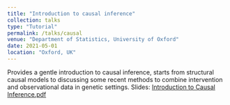 ```yaml
---
title: "Introduction to causal inference"
collection: talks
type: "Tutorial"
permalink: /talks/causal
venue: "Department of Statistics, University of Oxford"
date: 2021-05-01
location: "Oxford, UK"
---
```

Provides a gentle introduction to causal inference, starts from structural causal models to discussing some recent methods to combine intervention and observational data in genetic settings. Slides: [Introduction to Causal Inference.pdf](https://github.com/hrushikeshloya/hrushikeshloya.github.io/files/7104260/Introduction.to.Causal.Inference.pdf)

